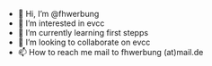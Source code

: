 - 👋 Hi, I’m @fhwerbung
- 👀 I’m interested in evcc
- 🌱 I’m currently learning first stepps
- 💞️ I’m looking to collaborate on evcc
- 📫 How to reach me mail to fhwerbung (at)mail.de

<!---
fhwerbung/fhwerbung is a ✨ special ✨ repository because its `README.md` (this file) appears on your GitHub profile.
You can click the Preview link to take a look at your changes.
--->
